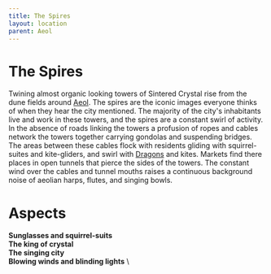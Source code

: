 ```yaml
---
title: The Spires
layout: location
parent: Aeol
---
```


# The Spires
Twining almost organic looking towers of Sintered Crystal rise from the dune fields around [Aeol](/FATE_in_the_BAWG/locations/Aeol.html). The spires are the iconic images everyone thinks of when they hear the city mentioned. The majority of the city's inhabitants live and work in these towers, and the spires are a constant swirl of activity. In the absence of roads linking the towers a profusion of ropes and cables network the towers together carrying gondolas and suspending bridges. The areas between these cables flock with residents gliding with squirrel-suites and kite-gliders, and swirl with [Dragons](/FATE_in_the_BAWG/creatures/Dragons.html) and kites. Markets find there places in open tunnels that pierce the sides of the towers. The constant wind over the cables and tunnel mouths raises a continuous background noise of aeolian harps, flutes, and singing bowls.

# Aspects
**Sunglasses and squirrel-suits** \
**The king of crystal** \
**The singing city** \
**Blowing winds and blinding lights** \